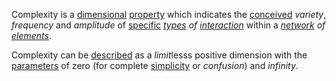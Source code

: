Complexity is a [dimensional](https://github.com/gcassel/Modular-Organization-Terminology/blob/master/terms/dimension.md) [property](https://github.com/gcassel/Modular-Organization-Terminology/blob/master/terms/property.md) which indicates the [conceived](https://github.com/gcassel/Modular-Organization-Terminology/blob/master/terms/concept.md) *variety*, *frequency* and *amplitude* of [specific](https://github.com/gcassel/Modular-Organization-Terminology/blob/master/terms/specific.md) *[types](https://github.com/gcassel/Modular-Organization-Terminology/blob/master/terms/type.md) of [interaction](https://github.com/gcassel/Modular-Organization-Terminology/blob/master/terms/interaction.md)* within a *[network](https://github.com/gcassel/Modular-Organization-Terminology/blob/master/terms/network.md) of [elements](https://github.com/gcassel/Modular-Organization-Terminology/blob/master/terms/element.md)*.

Complexity can be [described](https://github.com/gcassel/Modular-Organization-Terminology/blob/master/terms/description.md) as a  *limit*lesss positive dimension with the [parameters](https://github.com/gcassel/Modular-Organization-Terminology/blob/master/terms/parameter.md) of zero (for complete [simplicity](https://github.com/gcassel/Modular-Organization-Terminology/blob/master/terms/simplicity.md) or *confusion*) and *infinity*.
